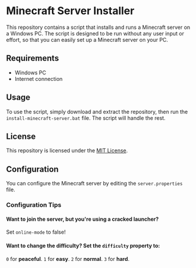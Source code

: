 # Minecraft Server Installer

This repository contains a script that installs and runs a Minecraft server on a Windows PC. The script is designed to be run without any user input or effort, so that you can easily set up a Minecraft server on your PC.

## Requirements

- Windows PC
- Internet connection

## Usage

To use the script, simply download and extract the repository, then run the `install-minecraft-server.bat` file. The script will handle the rest.

## License

This repository is licensed under the [MIT License](LICENSE).

## Configuration

You can configure the Minecraft server by editing the `server.properties` file.

### Configuration Tips

#### Want to join the server, but you're using a cracked launcher? 
Set `online-mode` to false!
#### Want to change the difficulty? Set the `difficulty` property to:
`0` for **peaceful**.
`1` for **easy**.
`2` for **normal**.
`3` for **hard**.
